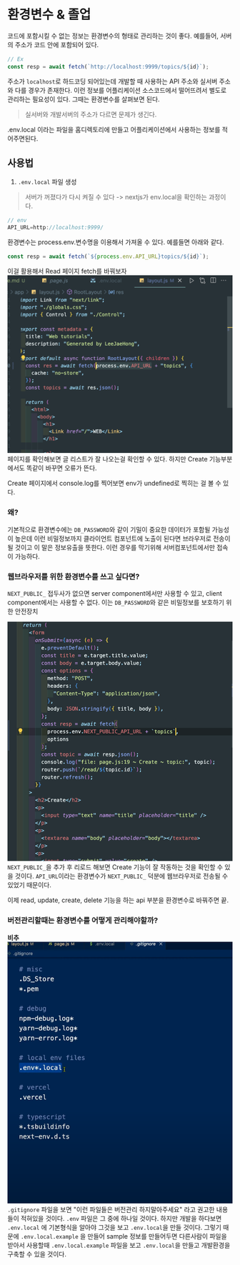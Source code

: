 # 환경변수 & 졸업

코드에 포함시킬 수 없는 정보는 환경변수의 형태로 관리하는 것이 좋다.
예를들어, 서버의 주소가 코드 안에 포함되어 있다.

```js
// Ex
const resp = await fetch(`http://localhost:9999/topics/${id}`);
```

주소가 `localhost`로 하드코딩 되어있는데 개발할 때 사용하는 API 주소와 실서버 주소와 다를 경우가 존재한다.
이런 정보를 어플리케이션 소스코드에서 떨어뜨려서 별도로 관리하는 필요성이 있다.
그때는 환경변수를 살펴보면 된다.

> 실서버와 개발서버의 주소가 다르면 문제가 생긴다.

.env.local 이라는 파일을 홈디렉토리에 만들고 어플리케이션에서 사용하는 정보를 적어주면된다.

## 사용법

1. `.env.local` 파일 생성

> 서버가 꺼졌다가 다시 켜질 수 있다 -> nextjs가 env.local을 확인하는 과정이다.

```js
// env
API_URL=http://localhost:9999/
```

환경변수는 process.env.변수명을 이용해서 가져올 수 있다.
예를들면 아래와 같다.

```js
const resp = await fetch(`${process.env.API_URL}topics/${id}`);
```

이걸 활용해서 Read 페이지 fetch를 바꿔보자
![Alt text](image.png)
페이지를 확인해보면 글 리스트가 잘 나오는걸 확인할 수 있다.
하지만 Create 기능부분에서도 똑같이 바꾸면 오류가 뜬다.

Create 페이지에서 console.log를 찍어보면 env가 undefined로 찍히는 걸 볼 수 있다.

### 왜?

기본적으로 환경변수에는 `DB_PASSWORD`와 같이 기밀이 중요한 데이터가 포함될 가능성이 높은데
이런 비밀정보까지 클라이언트 컴포넌트에 노출이 된다면 브라우저로 전송이 될 것이고 이 말은 정보유출을 뜻한다.
이런 경우를 막기위해 서버컴포넌트에서만 접속이 가능하다.

### 웹브라우저를 위한 환경변수를 쓰고 싶다면?

`NEXT_PUBLIC_` 접두사가 없으면 server component에서만 사용할 수 있고, client component에서는 사용할 수 없다.
이는 `DB_PASSWORD`와 같은 비밀정보를 보호하기 위한 안전장치

![Alt text](image-1.png)
`NEXT_PUBLIC_`을 추가 후 리로드 해보면 Create 기능이 잘 작동하는 것을 확인할 수 있을 것이다.
`API_URL`이라는 환경변수가 `NEXT_PUBLIC_` 덕분에 웹브라우저로 전송될 수 있었기 때문이다.

이제 read, update, create, delete 기능을 하는 api 부분을 환경변수로 바꿔주면 끝.

### 버전관리할때는 환경변수를 어떻게 관리해야할까?

**비추**
![Alt text](image-2.png)
`.gitignore` 파일을 보면 "이런 파일들은 버전관리 하지말아주세요" 라고 권고한 내용들이 적혀있을 것이다.
`.env` 파일은 그 중에 하나일 것이다.
하지만 개발을 하다보면 `.env.local` 에 기본형식을 알아야 그것을 보고 `.env.local`을 만들 것이다. 그렇기 때문에 `.env.local.example` 을 만들어 sample 정보를 만들어두면 다른사람이 파일을 받아서 사용할때 `.env.local.example` 파일을 보고 `.env.local`을 만들고 개발환경을 구축할 수 있을 것이다.
